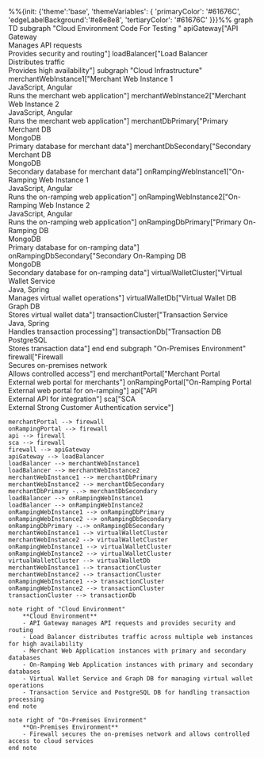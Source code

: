 %%{init: {'theme':'base', 'themeVariables': { 'primaryColor': '#61676C', 'edgeLabelBackground':'#e8e8e8', 'tertiaryColor': '#61676C' }}}%%
graph TD
    subgraph "Cloud Environment Code For Testing "
        apiGateway["API Gateway<br>Manages API requests<br>Provides security and routing"]
        loadBalancer["Load Balancer<br>Distributes traffic<br>Provides high availability"]
        subgraph "Cloud Infrastructure"
            merchantWebInstance1["Merchant Web Instance 1<br>JavaScript, Angular<br>Runs the merchant web application"]
            merchantWebInstance2["Merchant Web Instance 2<br>JavaScript, Angular<br>Runs the merchant web application"]
            merchantDbPrimary["Primary Merchant DB<br>MongoDB<br>Primary database for merchant data"]
            merchantDbSecondary["Secondary Merchant DB<br>MongoDB<br>Secondary database for merchant data"]
            onRampingWebInstance1["On-Ramping Web Instance 1<br>JavaScript, Angular<br>Runs the on-ramping web application"]
            onRampingWebInstance2["On-Ramping Web Instance 2<br>JavaScript, Angular<br>Runs the on-ramping web application"]
            onRampingDbPrimary["Primary On-Ramping DB<br>MongoDB<br>Primary database for on-ramping data"]
            onRampingDbSecondary["Secondary On-Ramping DB<br>MongoDB<br>Secondary database for on-ramping data"]
            virtualWalletCluster["Virtual Wallet Service<br>Java, Spring<br>Manages virtual wallet operations"]
            virtualWalletDb["Virtual Wallet DB<br>Graph DB<br>Stores virtual wallet data"]
            transactionCluster["Transaction Service<br>Java, Spring<br>Handles transaction processing"]
            transactionDb["Transaction DB<br>PostgreSQL<br>Stores transaction data"]
        end
    end
    subgraph "On-Premises Environment"
        firewall["Firewall<br>Secures on-premises network<br>Allows controlled access"]
    end
    merchantPortal["Merchant Portal<br>External web portal for merchants"]
    onRampingPortal["On-Ramping Portal<br>External web portal for on-ramping"]
    api["API<br>External API for integration"]
    sca["SCA<br>External Strong Customer Authentication service"]

    merchantPortal --> firewall
    onRampingPortal --> firewall
    api --> firewall
    sca --> firewall
    firewall --> apiGateway
    apiGateway --> loadBalancer
    loadBalancer --> merchantWebInstance1
    loadBalancer --> merchantWebInstance2
    merchantWebInstance1 --> merchantDbPrimary
    merchantWebInstance2 --> merchantDbSecondary
    merchantDbPrimary -.-> merchantDbSecondary
    loadBalancer --> onRampingWebInstance1
    loadBalancer --> onRampingWebInstance2
    onRampingWebInstance1 --> onRampingDbPrimary
    onRampingWebInstance2 --> onRampingDbSecondary
    onRampingDbPrimary -.-> onRampingDbSecondary
    merchantWebInstance1 --> virtualWalletCluster
    merchantWebInstance2 --> virtualWalletCluster
    onRampingWebInstance1 --> virtualWalletCluster
    onRampingWebInstance2 --> virtualWalletCluster
    virtualWalletCluster --> virtualWalletDb
    merchantWebInstance1 --> transactionCluster
    merchantWebInstance2 --> transactionCluster
    onRampingWebInstance1 --> transactionCluster
    onRampingWebInstance2 --> transactionCluster
    transactionCluster --> transactionDb

    note right of "Cloud Environment"
        **Cloud Environment**
        - API Gateway manages API requests and provides security and routing
        - Load Balancer distributes traffic across multiple web instances for high availability
        - Merchant Web Application instances with primary and secondary databases
        - On-Ramping Web Application instances with primary and secondary databases
        - Virtual Wallet Service and Graph DB for managing virtual wallet operations
        - Transaction Service and PostgreSQL DB for handling transaction processing
    end note

    note right of "On-Premises Environment"
        **On-Premises Environment**
        - Firewall secures the on-premises network and allows controlled access to cloud services
    end note

